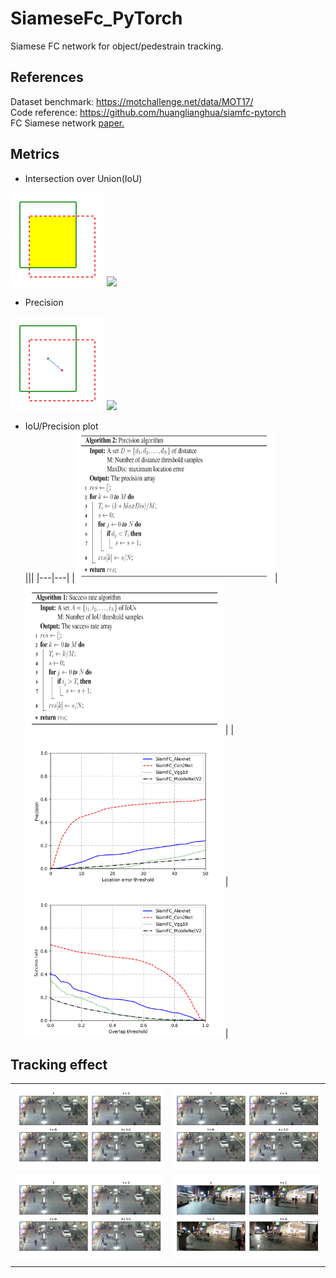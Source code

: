 # SiameseFc_PyTorch
Siamese FC network for object/pedestrain tracking.


## References
Dataset benchmark: https://motchallenge.net/data/MOT17/   
Code reference: https://github.com/huanglianghua/siamfc-pytorch
<br/>
FC Siamese network [paper.](https://arxiv.org/pdf/1606.09549.pdf)

## Metrics
 - Intersection over Union(IoU)
 <img src="src/res/IoU.png" width="150" height="150" />
 <img src="https://latex.codecogs.com/svg.latex?IoU%20=%20\frac{S_{gt}%20\bigcap%20S_{pred}%20}{S_{gt}%20\bigcup%20S_{pred}%20}" /> <br/>
 
 - Precision
 <img src="src/res/precision.png" width="150" height="150" />
 <img src="https://latex.codecogs.com/svg.latex?Distance=%20\|C_{gt}-C_{pred}%20\|_{2}" /> <br/>
 <!-- Distance=%20\sqrt{(x_{gt}-x_{pred})^2+(y_{gt}-y_{pred})^2} -->
 <!-- Distance=%20\|C_{gt}-C_{pred} \|_{2} -->
 
 - IoU/Precision plot <br/>
|||
|---|---|
|<img src="src/res/prAlg.png" width="320" height="240" />|<img src="src/res/srAlg.png" width="320" height="240" />|
|<img src="src/res/PrecisonPlot.png" width="320" height="240" />|<img src="src/res/IoUPlot.png" width="320" height="240" />|

## Tracking effect
|||
|---|---|
|<img src="src/res/Figure_1.png" width="240" height="135" />|<img src="src/res/Figure_2.png" width="240" height="135" />|
|<img src="src/res/Figure_5.png" width="240" height="135" />|<img src="src/res/Figure_6.png" width="240" height="135" />|
|||
